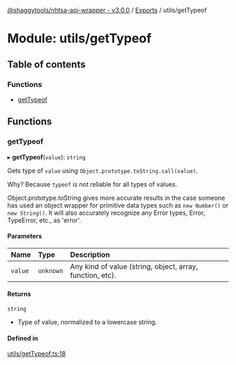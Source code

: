 [@shaggytools/nhtsa-api-wrapper - v3.0.0](../index.md) / [Exports](../modules.md) / utils/getTypeof

# Module: utils/getTypeof

## Table of contents

### Functions

- [getTypeof](utils_getTypeof.md#gettypeof)

## Functions

### getTypeof

▸ **getTypeof**(`value`): `string`

Gets type of `value` using `Object.prototype.toString.call(value)`.

Why? Because `typeof` is not reliable for all types of values.

Object.prototype.toString gives more accurate results in the case someone has used an object wrapper
for primitive data types such as `new Number()` or `new String()`.
It will also accurately recognize any Error types, Error, TypeError, etc., as 'error'.

#### Parameters

| Name | Type | Description |
| :------ | :------ | :------ |
| `value` | `unknown` | Any kind of value (string, object, array, function, etc). |

#### Returns

`string`

- Type of value, normalized to a lowercase string.

#### Defined in

[utils/getTypeof.ts:18](https://github.com/ShaggyTech/nhtsa-api-wrapper/blob/881ab5c/packages/lib/src/utils/getTypeof.ts#L18)
